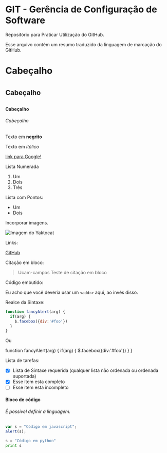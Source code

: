 # GIT - Gerência de Configuração de Software
Repositório para Praticar Utilização do GitHub.

Esse arquivo contém um resumo traduzido da linguagem
de marcação do GitHub.

# Cabeçalho <h1>
## Cabeçalho <h2>
#### Cabeçalho <h4>
###### Cabeçalho <h6>

Texto em **negrito**

Texto em *itálico*

[link para Google!](http://google.com)

Lista Numerada

1. Um
2. Dois
3. Três

Lista com Pontos:

* Um
* Dois

Incorporar imagens.

![Imagem do Yaktocat](https://octodex.github.com/images/yaktocat.png)

Links:

[GitHub](http://github.com)

Citação em bloco:

> Ucam-campos
> Teste de citação em bloco

Código embutido:

Eu acho que você deveria usar um
`<addr>` aqui, ao invés disso.

Realce da Sintaxe:

```javascript
function fancyAlert(arg) {
  if(arg) {
    $.facebox({div:'#foo'})
  }
}
```

Ou

function fancyAlert(arg) {
      if(arg) {
        $.facebox({div:'#foo'})
      }
    }

Lista de tarefas:

- [x] Lista de Sintaxe requerida (qualquer lista não ordenada ou ordenada suportada)
- [x] Esse item esta completo 
- [ ] Esse item esta incompleto

#### Bloco de código

###### É possível definir a linguagem.

```javascript
var s = "Código em javascript";
alert(s);
```

```python
s = "Código em python"
print s
```   
